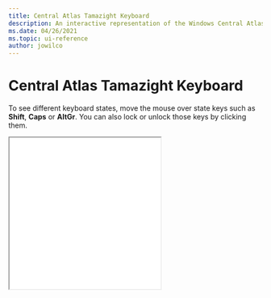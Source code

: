 ```yaml
---
title: Central Atlas Tamazight Keyboard
description: An interactive representation of the Windows Central Atlas Tamazight keyboard. To see different keyboard states, click or move the mouse over the state keys.
ms.date: 04/26/2021
ms.topic: ui-reference
author: jowilco
---
```


# Central Atlas Tamazight Keyboard

To see different keyboard states, move the mouse over state keys such as **Shift**, **Caps** or **AltGr**. You can also lock or unlock those keys by clicking them.

<iframe src="kbdtzm.html" height="300"></iframe>

